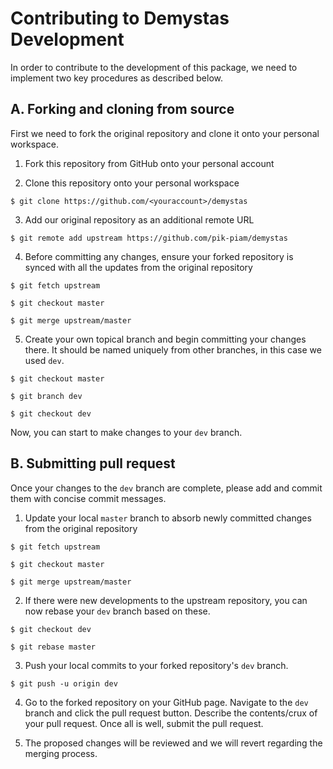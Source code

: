 # Contributing to Demystas Development

In order to contribute to the development of this package, we need to implement two key procedures as described below.

## A. Forking and cloning from source

First we need to fork the original repository and clone it onto your personal workspace.

1. Fork this repository from GitHub onto your personal account

2. Clone this repository onto your personal workspace

```shell
$ git clone https://github.com/<youraccount>/demystas
```

3. Add our original repository as an additional remote URL

```shell
$ git remote add upstream https://github.com/pik-piam/demystas
```

4. Before committing any changes, ensure your forked repository is synced with all the updates from the original repository

```shell
$ git fetch upstream

$ git checkout master

$ git merge upstream/master
```

5. Create your own topical branch and begin committing your changes there. It should be named uniquely from other branches, in this case we used `dev`.

```shell
$ git checkout master

$ git branch dev

$ git checkout dev
```

Now, you can start to make changes to your `dev` branch.

## B. Submitting pull request

Once your changes to the `dev` branch are complete, please add and commit them with concise commit messages.

1. Update your local `master` branch to absorb newly committed changes from the original repository

```shell
$ git fetch upstream

$ git checkout master

$ git merge upstream/master
```

2. If there were new developments to the upstream repository, you can now rebase your `dev` branch based on these.

```shell
$ git checkout dev

$ git rebase master
```

3. Push your local commits to your forked repository's `dev` branch.

```shell
$ git push -u origin dev
```

4. Go to the forked repository on your GitHub page. Navigate to the `dev` branch and click the pull request button. Describe the contents/crux of your pull request. Once all is well, submit the pull request.

5. The proposed changes will be reviewed and we will revert regarding the merging process.
